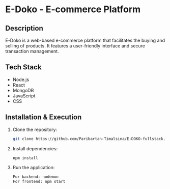 

# E-Doko - E-commerce Platform

## Description

E-Doko is a web-based e-commerce platform that facilitates the buying and selling of products. It features a user-friendly interface and secure transaction management.

## Tech Stack

- Node.js
- React
- MongoDB
- JavaScript
- CSS

## Installation & Execution

1. Clone the repository:
   ```sh
   git clone https://github.com/Paribartan-Timalsina/E-DOKO-fullstack.git
   ```
2. Install dependencies:
   ```sh
   npm install
   ```
3. Run the application:
   ```sh
   For backend: nodemon
   For frontend: npm start
   ```


